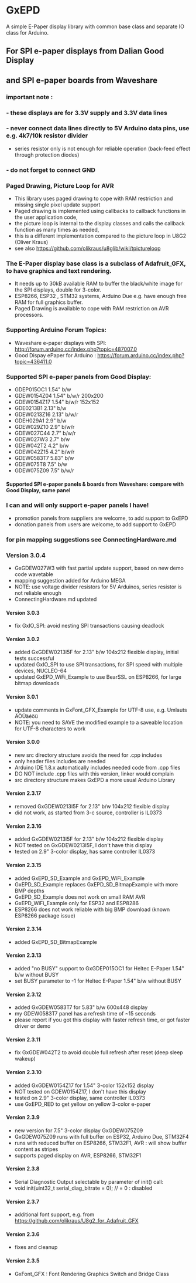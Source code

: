 # GxEPD
A simple E-Paper display library with common base class and separate IO class for Arduino.

## For SPI e-paper displays from Dalian Good Display 
## and SPI e-paper boards from Waveshare

### important note :
### - these displays are for 3.3V supply and 3.3V data lines
### - never connect data lines directly to 5V Arduino data pins, use e.g. 4k7/10k resistor divider
- series resistor only is not enough for reliable operation (back-feed effect through protection diodes)
### - do not forget to connect GND

### Paged Drawing, Picture Loop for AVR
- This library uses paged drawing to cope with RAM restriction and missing single pixel update support
- Paged drawing is implemented using callbacks to callback functions in the user application code,
- the picture loop is internal to the display classes and calls the callback function as many times as needed,
- this is a different implementation compared to the picture loop in U8G2 (Oliver Kraus)
- see also https://github.com/olikraus/u8glib/wiki/tpictureloop

### The E-Paper display base class is a subclass of Adafruit_GFX, to have graphics and text rendering.

- It needs up to 30kB available RAM to buffer the black/white image for the SPI displays, double for 3-color.
- ESP8266, ESP32 , STM32 systems,  Arduino Due e.g.  have enough free RAM for full graphics buffer.
- Paged Drawing is available to cope with RAM restriction on AVR processors.

### Supporting Arduino Forum Topics:

- Waveshare e-paper displays with SPI: http://forum.arduino.cc/index.php?topic=487007.0
- Good Dispay ePaper for Arduino : https://forum.arduino.cc/index.php?topic=436411.0

### Supported SPI e-paper panels from Good Display:
- GDEP015OC1      1.54" b/w
- GDEW0154Z04   1.54" b/w/r 200x200
- GDEW0154Z17   1.54" b/w/r 152x152
- GDE0213B1         2.13" b/w
- GDEW0213Z16   2.13" b/w/r
- GDEH029A1        2.9" b/w
- GDEW029Z10     2.9" b/w/r
- GDEW027C44     2.7" b/w/r
- GDEW027W3      2.7" b/w
- GDEW042T2        4.2" b/w
- GDEW042Z15      4.2" b/w/r
- GDEW0583T7      5.83" b/w
- GDEW075T8        7.5" b/w
- GDEW075Z09      7.5" b/w/r
#### Supported SPI e-paper panels & boards from Waveshare: compare with Good Display, same panel

### I can and will only support e-paper panels I have!
- promotion panels from suppliers are welcome, to add support to GxEPD
- donation panels from users are welcome, to add support to GxEPD

### for pin mapping suggestions see ConnectingHardware.md


### Version 3.0.4
- GxGDEW027W3 with fast partial update support, based on new demo code wavetable
- mapping suggestion added for Arduino MEGA
- NOTE: use voltage divider resistors for 5V Arduinos, series resistor is not reliable enough
- ConnectingHardware.md updated
#### Version 3.0.3
- fix GxIO_SPI: avoid nesting SPI transactions causing deadlock
#### Version 3.0.2
- added GxGDEW0213I5F for 2.13" b/w 104x212 flexible display, initial tests successful
- updated GxIO_SPI to use SPI transactions, for SPI speed with multiple devices, NUCLEO-64
- updated GxEPD_WiFi_Example to use BearSSL on ESP8266, for large bitmap downloads
#### Version 3.0.1
- update comments in GxFont_GFX_Example for UTF-8 use, e.g. Umlauts ÄÖÜäéöü
- NOTE: you need to SAVE the modified example to a saveable location for UTF-8 characters to work
#### Version 3.0.0
- new src directory structure avoids the need for .cpp includes
- only header files includes are needed
- Arduino IDE 1.8.x automatically includes needed code from .cpp files
- DO NOT include .cpp files with this version, linker would complain
- src directory structure makes GxEPD a more usual Arduino Library
#### Version 2.3.17
- removed GxGDEW0213I5F for 2.13" b/w 104x212 flexible display
- did not work, as started from 3-c source, controller is IL0373
#### Version 2.3.16
- added GxGDEW0213I5F for 2.13" b/w 104x212 flexible display
- NOT tested on GxGDEW0213I5F, I don't have this display
- tested on 2.9" 3-color display, has same controller IL0373
#### Version 2.3.15
- added GxEPD_SD_Example and GxEPD_WiFi_Example
- GxEPD_SD_Example replaces GxEPD_SD_BitmapExample with more BMP depths
- GxEPD_SD_Example does not work on small RAM AVR
- GxEPD_WiFi_Example only for ESP32 and ESP8286
- ESP8266 does not work reliable with big BMP download (known ESP8266 package issue)
#### Version 2.3.14
- added GxEPD_SD_BitmapExample
#### Version 2.3.13
- added "no BUSY" support to GxGDEP015OC1 for Heltec E-Paper 1.54" b/w without BUSY
- set BUSY parameter to -1 for Heltec E-Paper 1.54" b/w without BUSY
#### Version 2.3.12
- added GxGDEW0583T7 for 5.83" b/w 600x448 display
- my GDEW0583T7 panel has a refresh time of ~15 seconds
- please report if you got this display with faster refresh time, or got faster driver or demo
#### Version 2.3.11
- fix GxGDEW042T2 to avoid double full refresh after reset (deep sleep wakeup)
#### Version 2.3.10
- added GxGDEW0154Z17 for 1.54" 3-color 152x152 display
- NOT tested on GDEW0154Z17, I don't have this display
- tested on 2.9" 3-color display, same controller IL0373
- use GxEPD_RED to get yellow on yellow 3-color e-paper
#### Version 2.3.9
- new version for 7.5" 3-color display GxGDEW075Z09
- GxGDEW075Z09 runs with full buffer on ESP32, Arduino Due, STM32F4
- runs with reduced buffer on ESP8266, STM32F1, AVR : will show buffer content as stripes
- supports paged display on AVR, ESP8266, STM32F1
#### Version 2.3.8
- Serial Diagnostic Output selectable by parameter of init() call:
- void init(uint32_t serial_diag_bitrate = 0); // = 0 : disabled
#### Version 2.3.7
- additional font support, e.g. from https://github.com/olikraus/U8g2_for_Adafruit_GFX
#### Version 2.3.6
- fixes and cleanup
#### Version 2.3.5
- GxFont_GFX : Font Rendering Graphics Switch and Bridge Class

